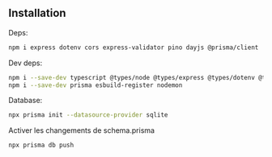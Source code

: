 ## Installation

Deps:

```bash
npm i express dotenv cors express-validator pino dayjs @prisma/client
```

Dev deps:

```bash
npm i --save-dev typescript @types/node @types/express @types/dotenv @types/cors
npm i --save-dev prisma esbuild-register nodemon
```

Database:

```bash
npx prisma init --datasource-provider sqlite
```

Activer les changements de schema.prisma

```bash
npx prisma db push
```
